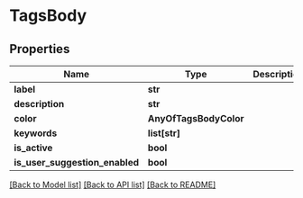 # TagsBody

## Properties
Name | Type | Description | Notes
------------ | ------------- | ------------- | -------------
**label** | **str** |  | 
**description** | **str** |  | [optional] 
**color** | **AnyOfTagsBodyColor** |  | [optional] 
**keywords** | **list[str]** |  | [optional] 
**is_active** | **bool** |  | [optional] 
**is_user_suggestion_enabled** | **bool** |  | [optional] 

[[Back to Model list]](../README.md#documentation-for-models) [[Back to API list]](../README.md#documentation-for-api-endpoints) [[Back to README]](../README.md)

